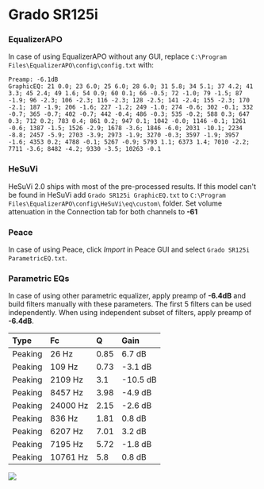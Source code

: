 # Grado SR125i

### EqualizerAPO
In case of using EqualizerAPO without any GUI, replace `C:\Program Files\EqualizerAPO\config\config.txt`
with:
```
Preamp: -6.1dB
GraphicEQ: 21 0.0; 23 6.0; 25 6.0; 28 6.0; 31 5.8; 34 5.1; 37 4.2; 41 3.3; 45 2.4; 49 1.6; 54 0.9; 60 0.1; 66 -0.5; 72 -1.0; 79 -1.5; 87 -1.9; 96 -2.3; 106 -2.3; 116 -2.3; 128 -2.5; 141 -2.4; 155 -2.3; 170 -2.1; 187 -1.9; 206 -1.6; 227 -1.2; 249 -1.0; 274 -0.6; 302 -0.1; 332 -0.7; 365 -0.7; 402 -0.7; 442 -0.4; 486 -0.3; 535 -0.2; 588 0.3; 647 0.3; 712 0.2; 783 0.4; 861 0.2; 947 0.1; 1042 -0.0; 1146 -0.1; 1261 -0.6; 1387 -1.5; 1526 -2.9; 1678 -3.6; 1846 -6.0; 2031 -10.1; 2234 -8.8; 2457 -5.9; 2703 -3.9; 2973 -1.9; 3270 -0.3; 3597 -1.9; 3957 -1.6; 4353 0.2; 4788 -0.1; 5267 -0.9; 5793 1.1; 6373 1.4; 7010 -2.2; 7711 -3.6; 8482 -4.2; 9330 -3.5; 10263 -0.1
```

### HeSuVi
HeSuVi 2.0 ships with most of the pre-processed results. If this model can't be found in HeSuVi add
`Grado SR125i GraphicEQ.txt` to `C:\Program Files\EqualizerAPO\config\HeSuVi\eq\custom\` folder.
Set volume attenuation in the Connection tab for both channels to **-61**

### Peace
In case of using Peace, click *Import* in Peace GUI and select `Grado SR125i ParametricEQ.txt`.

### Parametric EQs
In case of using other parametric equalizer, apply preamp of **-6.4dB** and build filters manually
with these parameters. The first 5 filters can be used independently.
When using independent subset of filters, apply preamp of **-6.4dB**.

| Type    | Fc       |    Q | Gain     |
|:--------|:---------|:-----|:---------|
| Peaking | 26 Hz    | 0.85 | 6.7 dB   |
| Peaking | 109 Hz   | 0.73 | -3.1 dB  |
| Peaking | 2109 Hz  | 3.1  | -10.5 dB |
| Peaking | 8457 Hz  | 3.98 | -4.9 dB  |
| Peaking | 24000 Hz | 2.15 | -2.6 dB  |
| Peaking | 836 Hz   | 1.81 | 0.8 dB   |
| Peaking | 6207 Hz  | 7.01 | 3.2 dB   |
| Peaking | 7195 Hz  | 5.72 | -1.8 dB  |
| Peaking | 10761 Hz | 5.8  | 0.8 dB   |

![](https://raw.githubusercontent.com/jaakkopasanen/AutoEq/master/results/innerfidelity/sbaf-serious/Grado%20SR125i/Grado%20SR125i.png)